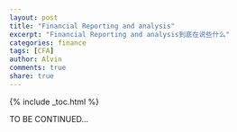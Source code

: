 ```yaml
---
layout: post
title: "Financial Reporting and analysis"
excerpt: "Financial Reporting and analysis到底在说些什么"
categories: finance
tags: [CFA]
author: Alvin
comments: true
share: true
---
```

{% include _toc.html %} 




TO BE CONTINUED...  


<!-- 多说评论框 start -->
<div class="ds-thread" data-thread-key="CFA-FSA" data-title="CFA-FSA" ></div>
<!-- 多说评论框 end -->
<!-- 多说公共JS代码 start (一个网页只需插入一次) -->
<script type="text/javascript">
var duoshuoQuery = {short_name:"goaheadalvin"};
(function() {
var ds = document.createElement('script');
ds.type = 'text/javascript';ds.async = true;
ds.src = (document.location.protocol == 'https:' ? 'https:' : 'http:') + '//static.duoshuo.com/embed.js';
ds.charset = 'UTF-8';
(document.getElementsByTagName('head')[0] 
|| document.getElementsByTagName('body')[0]).appendChild(ds);
})();
</script>
<!-- 多说公共JS代码 end -->